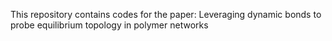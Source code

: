 This repository contains codes for the paper: Leveraging dynamic bonds to probe equilibrium topology in polymer networks
